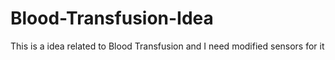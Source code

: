 # Blood-Transfusion-Idea
This is a idea related to Blood Transfusion and I need modified sensors for it
